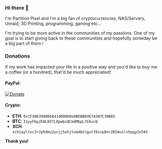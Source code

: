 ### Hi there 👋

I'm Partition Pixel and I'm a big fan of cryptocurrencies, NAS/Servers, Unraid, 3D Printing, programming, gaming etc...

I'm trying to be more active in the communities of my passions. One of my goal is to start giving back to these communities and hopefully someday be a big part of them !

### Donations

If my work has impacted your life in a positive way and you'd like to buy me a coffee (or a hundred), that'd be much appreciated!

#### PayPal:  
[![Donate](https://www.paypalobjects.com/en_US/i/btn/btn_donateCC_LG.gif)](https://www.paypal.com/donate?business=partitionpixel%40gmail.com&currency_code=CAD)
#### Crypto:
* **ETH**: `0x1F48b39406b6414D00D0a0BEBBb9EfA3AfC30B65`
* **BTC**: `31yyFGpJh8L857L8pwbs8CmXMbpL7GXucQ` 
* **XCH**: `xch1ayltxc3r2ph9mu2ysjj5xhjtum40xlgut78xcp8nr265munlshpqy2n545`

**Thank you!**
